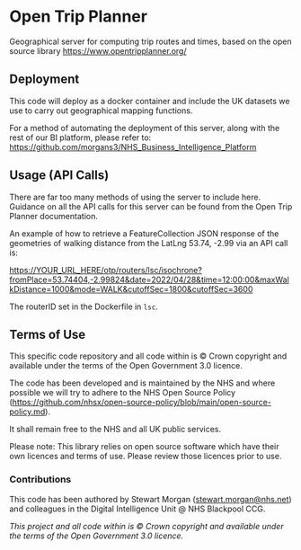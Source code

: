 # Open Trip Planner

Geographical server for computing trip routes and times, based on the open source library <https://www.opentripplanner.org/>

## Deployment

This code will deploy as a docker container and include the UK datasets we use to carry out geographical mapping functions.

For a method of automating the deployment of this server, along with the rest of our BI platform, please refer to: <https://github.com/morgans3/NHS_Business_Intelligence_Platform>

## Usage (API Calls)

There are far too many methods of using the server to include here. Guidance on all the API calls for this server can be found from the Open Trip Planner documentation.

An example of how to retrieve a FeatureCollection JSON response of the geometries of walking distance from the LatLng 53.74, -2.99 via an API call is:

<https://YOUR_URL_HERE/otp/routers/lsc/isochrone?fromPlace=53.74404,-2.99824&date=2022/04/28&time=12:00:00&maxWalkDistance=1000&mode=WALK&cutoffSec=1800&cutoffSec=3600>

The routerID set in the Dockerfile in `lsc`.

## Terms of Use

This specific code repository and all code within is © Crown copyright and available under the terms of the Open Government 3.0 licence.

The code has been developed and is maintained by the NHS and where possible we will try to adhere to the NHS Open Source Policy (<https://github.com/nhsx/open-source-policy/blob/main/open-source-policy.md>).

It shall remain free to the NHS and all UK public services.

Please note: This library relies on open source software which have their own licences and terms of use. Please review those licences prior to use.

### Contributions

This code has been authored by Stewart Morgan (stewart.morgan@nhs.net) and colleagues in the Digital Intelligence Unit @ NHS Blackpool CCG.

_This project and all code within is © Crown copyright and available under the terms of the Open Government 3.0 licence._
